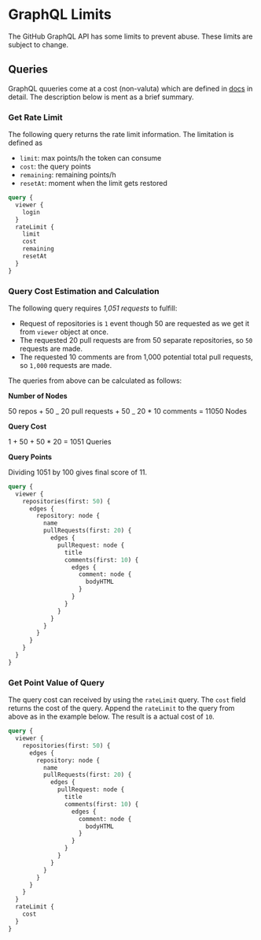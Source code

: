 # GraphQL Limits

The GitHub GraphQL API has some limits to prevent abuse. These limits are subject to change.

## Queries

GraphQL quueries come at a cost (non-valuta) which are defined in [docs](https://docs.github.com/en/graphql/overview/rate-limits-and-node-limits-for-the-graphql-api#calculating-a-rate-limit-score-before-running-the-call) in detail. The description below is ment as a brief summary.

### Get Rate Limit

The following query returns the rate limit information. The limitation is defined as

- `limit`: max points/h the token can consume
- `cost`: the query points
- `remaining`: remaining points/h
- `resetAt`: moment when the limit gets restored

```graphql
query {
  viewer {
    login
  }
  rateLimit {
    limit
    cost
    remaining
    resetAt
  }
}
```

### Query Cost Estimation and Calculation

The following query requires _1,051 requests_ to fulfill:

- Request of repositories is `1` event though 50 are requested as we get it from `viewer` object at once.
- The requested 20 pull requests are from 50 separate repositories, so `50` requests are made.
- The requested 10 comments are from 1,000 potential total pull requests, so `1,000` requests are made.

The queries from above can be calculated as follows:

**Number of Nodes**

50 repos + 50 _ 20 pull requests + 50 _ 20 \* 10 comments = 11050 Nodes

**Query Cost**

1 + 50 + 50 \* 20 = 1051 Queries

**Query Points**

Dividing 1051 by 100 gives final score of 11.

```graphql
query {
  viewer {
    repositories(first: 50) {
      edges {
        repository: node {
          name
          pullRequests(first: 20) {
            edges {
              pullRequest: node {
                title
                comments(first: 10) {
                  edges {
                    comment: node {
                      bodyHTML
                    }
                  }
                }
              }
            }
          }
        }
      }
    }
  }
}
```

### Get Point Value of Query

The query cost can received by using the `rateLimit` query. The `cost` field returns the cost of the query. Append the `rateLimit` to the query from above as in the example below. The result is a actual cost of `10`.

```graphql
query {
  viewer {
    repositories(first: 50) {
      edges {
        repository: node {
          name
          pullRequests(first: 20) {
            edges {
              pullRequest: node {
                title
                comments(first: 10) {
                  edges {
                    comment: node {
                      bodyHTML
                    }
                  }
                }
              }
            }
          }
        }
      }
    }
  }
  rateLimit {
    cost
  }
}
```

